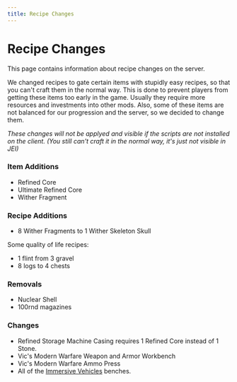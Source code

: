 ```yaml
---
title: Recipe Changes
---
```


# Recipe Changes

This page contains information about recipe changes on the server.

We changed recipes to gate certain items with stupidly easy recipes, so that you can't craft them in the normal way. This is done to prevent players from getting these items too early in the game. Usually they require more resources and investments into other mods. Also, some of these items are not balanced for our progression and the server, so we decided to change them.

*These changes will not be applyed and visible if the scripts are not installed on the client. (You still can't craft it in the normal way, it's just not visible in JEI)*

### Item Additions

- Refined Core
- Ultimate Refined Core
- Wither Fragment
### Recipe Additions

- 8 Wither Fragments to 1 Wither Skeleton Skull

Some quality of life recipes:
- 1 flint from 3 gravel
- 8 logs to 4 chests

### Removals

- Nuclear Shell
- 100rnd magazines
### Changes
- Refined Storage Machine Casing requires 1 Refined Core instead of 1 Stone.
- Vic's Modern Warfare Weapon and Armor Workbench
- Vic's Modern Warfare Ammo Press
- All of the [Immersive Vehicles](https://docs.geopolmc.org/docs/Mods/Immersive_Mods/Immersive_Vehicles) benches.